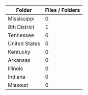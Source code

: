 | Folder        |   Files / Folders |
|---------------|-------------------|
| Mississippi   |                 0 |
| 8th District  |                 1 |
| Tennessee     |                 0 |
| United States |                 0 |
| Kentucky      |                 0 |
| Arkansas      |                 0 |
| Illinois      |                 0 |
| Indiana       |                 0 |
| Missouri      |                 0 |